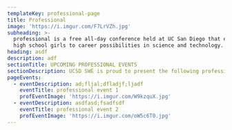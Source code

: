 ```yaml
---
templateKey: professional-page
title: Professional
image: 'https://i.imgur.com/F7LrVZh.jpg'
subheading: >-
  professional is a free all-day conference held at UC San Diego that exposes
  high school girls to career possibilities in science and technology.
heading: asdf
description: adf
sectionTitle: UPCOMING PROFESSIONAL EVENTS
sectionDescription: UCSD SWE is proud to present the following professional events
pageEvents:
  - eventDescription: ad;fljal;dfladjf;ljadf
    eventTitle: professional event 1
    profEventImage: 'https://i.imgur.com/W9kzquX.jpg'
  - eventDescription: asdfasd;fsadfsdf
    eventTitle: professional event 2
    profEventImage: 'https://i.imgur.com/oW5c6T0.jpg'
---
```


